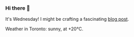 ### Hi there :wave:

It's Wednesday! I might be crafting a fascinating [blog post](https://www.benjaminwuethrich.dev).

Weather in Toronto: sunny, at +20°C.
